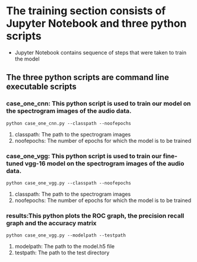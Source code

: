 # The training section consists of Jupyter Notebook and three python scripts
- Jupyter Notebook contains sequence of steps that were taken to train the model

## The three python scripts are command line executable scripts 
###  case_one_cnn: This python script is used to train our model on the spectrogram images of the audio data. 

```
python case_one_cnn.py --classpath --noofepochs
```
1. classpath: The path to the spectrogram images
2. noofepochs: The number of epochs for which the model is to be trained

### case_one_vgg: This python script is used to train our fine-tuned vgg-16 model on the spectrogram images of the audio data. 

```
python case_one_vgg.py --classpath --noofepochs
```
1. classpath: The path to the spectrogram images
2. noofepochs: The number of epochs for which the model is to be trained

### results:This python plots the ROC graph, the precision recall graph and the accuracy matrix
```
python case_one_vgg.py --modelpath --testpath
```
1. modelpath: The path to the model.h5 file
2. testpath: The path to the test directory

